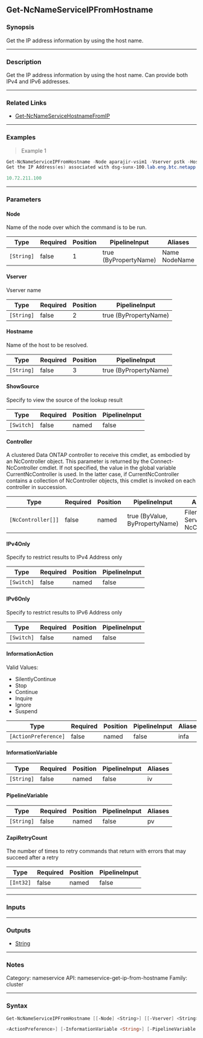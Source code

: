 Get-NcNameServiceIPFromHostname
-------------------------------

### Synopsis
Get the IP address information by using the host name.

---

### Description

Get the IP address information by using the host name. Can provide both IPv4 and IPv6 addresses.

---

### Related Links
* [Get-NcNameServiceHostnameFromIP](Get-NcNameServiceHostnameFromIP)

---

### Examples
> Example 1

```PowerShell
Get-NcNameServiceIPFromHostname -Node aparajir-vsim1 -Vserver pstk -Hostname dsg-sunx-100.lab.eng.btc.netapp.in
Get the IP Address(es) associated with dsg-sunx-100.lab.eng.btc.netapp.in

10.72.211.100

```

---

### Parameters
#### **Node**
Name of the node over which the command is to be run.

|Type      |Required|Position|PipelineInput        |Aliases          |
|----------|--------|--------|---------------------|-----------------|
|`[String]`|false   |1       |true (ByPropertyName)|Name<br/>NodeName|

#### **Vserver**
Vserver name

|Type      |Required|Position|PipelineInput        |
|----------|--------|--------|---------------------|
|`[String]`|false   |2       |true (ByPropertyName)|

#### **Hostname**
Name of the host to be resolved.

|Type      |Required|Position|PipelineInput        |
|----------|--------|--------|---------------------|
|`[String]`|false   |3       |true (ByPropertyName)|

#### **ShowSource**
Specify to view the source of the lookup result

|Type      |Required|Position|PipelineInput|
|----------|--------|--------|-------------|
|`[Switch]`|false   |named   |false        |

#### **Controller**
A clustered Data ONTAP controller to receive this cmdlet, as embodied by an NcController object.  This parameter is returned by the Connect-NcController cmdlet.  If not specified, the value in the global variable CurrentNcController is used.  In the latter case, if CurrentNcController contains a collection of NcController objects, this cmdlet is invoked on each controller in succession.

|Type              |Required|Position|PipelineInput                 |Aliases                          |
|------------------|--------|--------|------------------------------|---------------------------------|
|`[NcController[]]`|false   |named   |true (ByValue, ByPropertyName)|Filer<br/>Server<br/>NcController|

#### **IPv4Only**
Specify to restrict results to IPv4 Address only

|Type      |Required|Position|PipelineInput|
|----------|--------|--------|-------------|
|`[Switch]`|false   |named   |false        |

#### **IPv6Only**
Specify to restrict results to IPv6 Address only

|Type      |Required|Position|PipelineInput|
|----------|--------|--------|-------------|
|`[Switch]`|false   |named   |false        |

#### **InformationAction**

Valid Values:

* SilentlyContinue
* Stop
* Continue
* Inquire
* Ignore
* Suspend

|Type                |Required|Position|PipelineInput|Aliases|
|--------------------|--------|--------|-------------|-------|
|`[ActionPreference]`|false   |named   |false        |infa   |

#### **InformationVariable**

|Type      |Required|Position|PipelineInput|Aliases|
|----------|--------|--------|-------------|-------|
|`[String]`|false   |named   |false        |iv     |

#### **PipelineVariable**

|Type      |Required|Position|PipelineInput|Aliases|
|----------|--------|--------|-------------|-------|
|`[String]`|false   |named   |false        |pv     |

#### **ZapiRetryCount**
The number of times to retry commands that return with errors that may succeed after a retry

|Type     |Required|Position|PipelineInput|
|---------|--------|--------|-------------|
|`[Int32]`|false   |named   |false        |

---

### Inputs

---

### Outputs
* [String](https://learn.microsoft.com/en-us/dotnet/api/System.String)

---

### Notes
Category: nameservice
API: nameservice-get-ip-from-hostname
Family: cluster

---

### Syntax
```PowerShell
Get-NcNameServiceIPFromHostname [[-Node] <String>] [[-Vserver] <String>] [[-Hostname] <String>] [-ShowSource] [-Controller <NcController[]>] [-IPv4Only] [-IPv6Only] [-InformationAction 
```
```PowerShell
<ActionPreference>] [-InformationVariable <String>] [-PipelineVariable <String>] [-ZapiRetryCount <Int32>] [<CommonParameters>]
```
